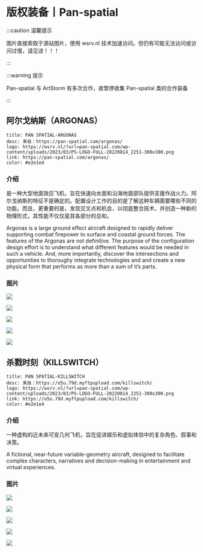 # 版权装备丨Pan-spatial

<ArchiveNotice />

:::caution 温馨提示

图片直接索取于源站图片，使用 wsrv.nl 技术加速访问。但仍有可能无法访问或访问过慢，请见谅！！！

:::

:::warning 提示

Pan-spatial 与 ArtStorm 有多次合作，故暂停收集 Pan-spatial 类的合作装备

:::

## 阿尔戈纳斯（ARGONAS）

```component VPCard
title: PAN SPATIAL-ARGONAS
desc: 来自：https://pan-spatial.com/argonas/
logo: https://wsrv.nl/?url=pan-spatial.com/wp-content/uploads/2023/03/PS-LOGO-FULL-20220814_2251-300x300.png
link: https://pan-spatial.com/argonas/
color: #e2e1e4
```

### 介绍

是一种大型地面效应飞机，旨在快速向水面和沿海地面部队提供支援作战火力。阿尔戈纳斯的特征不是确定的。配置设计工作的目的是了解这种车辆需要哪些不同的功能。而且，更重要的是，发现交叉点和机会，以彻底整合技术，并创造一种新的物理形式，其性能不仅仅是其各部分的总和。

Argonas is a large ground effect aircraft designed to rapidly deliver supporting combat firepower to surface and coastal ground forces. The features of the Argonas are not definitive. The purpose of the configuration design effort is to understand what different features would be needed in such a vehicle.  And, more importantly, discover the intersections and opportunities to thoroughy integrate technologies and and create a new physical form that performs as more than a sum of it’s parts.

### 图片

![](https://wsrv.nl/?url=pan-spatial.com/wp-content/uploads/2023/04/ARGONAS-20230410_172924-1024x578.jpg)

![](https://wsrv.nl/?url=pan-spatial.com/wp-content/uploads/2023/04/ARGONAS-20230410_172925-1024x578.jpg)

![](https://wsrv.nl/?url=pan-spatial.com/wp-content/uploads/2023/04/ARGONAS-20230410_172926-1024x578.jpg)

![](https://wsrv.nl/?url=pan-spatial.com/wp-content/uploads/2023/04/ARGONAS-20230410_172927-1024x578.jpg)

![](https://wsrv.nl/?url=pan-spatial.com/wp-content/uploads/2023/04/ARGONAS-20230410_172912-1024x578.jpg)


## 杀戮时刻（KILLSWITCH）

```component VPCard
title: PAN SPATIAL-KILLSWITCH
desc: 来自：https://o5u.79d.myftpupload.com/killswitch/
logo: https://wsrv.nl/?url=pan-spatial.com/wp-content/uploads/2023/03/PS-LOGO-FULL-20220814_2251-300x300.png
link: https://o5u.79d.myftpupload.com/killswitch/
color: #e2e1e4
```

### 介绍

一种虚构的近未来可变几何飞机，旨在促进娱乐和虚拟体验中的复杂角色、叙事和决策。

A fictional, near-future variable-geometry aircraft, designed to facilitate complex characters, narratives and decision-making in entertainment and virtual experiences.

### 图片

![](https://wsrv.nl/?url=pan-spatial.com/wp-content/uploads/2023/03/KILLSWITCH-TO33-1-1024x578.jpg)

![](https://wsrv.nl/?url=pan-spatial.com/wp-content/uploads/2023/03/KILLSWITCH-TO38-1024x578.jpg)

![](https://wsrv.nl/?url=pan-spatial.com/wp-content/uploads/2023/03/KILLSWITCH-IMG-16-1024x578.jpg)

![](https://wsrv.nl/?url=pan-spatial.com/wp-content/uploads/2023/03/KILLSWITCH-TO40-1024x578.jpg)

![](https://wsrv.nl/?url=pan-spatial.com/wp-content/uploads/2023/03/KILLSWITCH-TO38-1024x578.jpg)